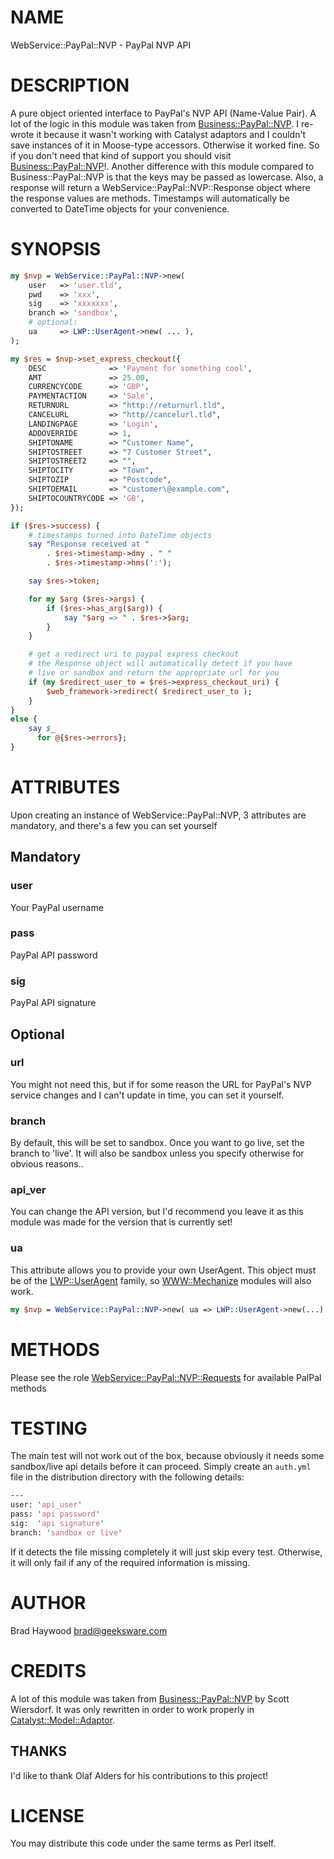 # NAME

WebService::PayPal::NVP - PayPal NVP API

# DESCRIPTION

A pure object oriented interface to PayPal's NVP API (Name-Value Pair). A lot of the logic in this module was taken from [Business::PayPal::NVP](https://metacpan.org/pod/Business::PayPal::NVP). I re-wrote it because it wasn't working with Catalyst adaptors and I couldn't save instances of it in Moose-type accessors. Otherwise it worked fine. So if you don't need that kind of support you should visit [Business::PayPal::NVP](https://metacpan.org/pod/Business::PayPal::NVP)!.
Another difference with this module compared to Business::PayPal::NVP is that the keys may be passed as lowercase. Also, a response will return a WebService::PayPal::NVP::Response object where the response values are methods. Timestamps will automatically be converted to DateTime objects for your convenience.

# SYNOPSIS

```perl
my $nvp = WebService::PayPal::NVP->new(
    user   => 'user.tld',
    pwd    => 'xxx',
    sig    => 'xxxxxxx',
    branch => 'sandbox',
    # optional:
    ua     => LWP::UserAgent->new( ... ),
);

my $res = $nvp->set_express_checkout({
    DESC              => 'Payment for something cool',
    AMT               => 25.00,
    CURRENCYCODE      => 'GBP',
    PAYMENTACTION     => 'Sale',
    RETURNURL         => "http://returnurl.tld",
    CANCELURL         => "http//cancelurl.tld",
    LANDINGPAGE       => 'Login',
    ADDOVERRIDE       => 1,
    SHIPTONAME        => "Customer Name",
    SHIPTOSTREET      => "7 Customer Street", 
    SHIPTOSTREET2     => "", 
    SHIPTOCITY        => "Town", 
    SHIPTOZIP         => "Postcode", 
    SHIPTOEMAIL       => "customer\@example.com", 
    SHIPTOCOUNTRYCODE => 'GB',
});

if ($res->success) {
    # timestamps turned into DateTime objects
    say "Response received at "
        . $res->timestamp->dmy . " "
        . $res->timestamp->hms(':');

    say $res->token;

    for my $arg ($res->args) {
        if ($res->has_arg($arg)) {
            say "$arg => " . $res->$arg;
        }
    }

    # get a redirect uri to paypal express checkout
    # the Response object will automatically detect if you have 
    # live or sandbox and return the appropriate url for you
    if (my $redirect_user_to = $res->express_checkout_uri) {
        $web_framework->redirect( $redirect_user_to );
    }
}
else {
    say $_
      for @{$res->errors};
}
```

# ATTRIBUTES

Upon creating an instance of WebService::PayPal::NVP, 3 attributes are mandatory, and there's a few you can set yourself

## Mandatory

### user

Your PayPal username

### pass

PayPal API password

### sig

PayPal API signature

## Optional

### url

You might not need this, but if for some reason the URL for PayPal's NVP service changes and I can't update in time, you can set it yourself.

### branch

By default, this will be set to sandbox. Once you want to go live, set the branch to 'live'. 
It will also be sandbox unless you specify otherwise for obvious reasons..

### api\_ver

You can change the API version, but I'd recommend you leave it as this module was made for the version that is currently set!

### ua

This attribute allows you to provide your own UserAgent.  This object must be of
the [LWP::UserAgent](https://metacpan.org/pod/LWP::UserAgent) family, so [WWW::Mechanize](https://metacpan.org/pod/WWW::Mechanize) modules will also work.

```perl
my $nvp = WebService::PayPal::NVP->new( ua => LWP::UserAgent->new(...) );
```

# METHODS

Please see the role [WebService::PayPal::NVP::Requests](https://metacpan.org/pod/WebService::PayPal::NVP::Requests) for available PalPal methods

# TESTING

The main test will not work out of the box, because obviously it needs some sandbox/live api details before it can proceed. Simply create an `auth.yml` file in the distribution directory with the following details:

```perl
---
user: 'api_user'
pass: 'api password'
sig:  'api signature'
branch: 'sandbox or live'
```

If it detects the file missing completely it will just skip every test. Otherwise, it will only fail if any of the required information is missing.

# AUTHOR

Brad Haywood <brad@geeksware.com>

# CREDITS

A lot of this module was taken from [Business::PayPal::NVP](https://metacpan.org/pod/Business::PayPal::NVP) by Scott Wiersdorf. 
It was only rewritten in order to work properly in [Catalyst::Model::Adaptor](https://metacpan.org/pod/Catalyst::Model::Adaptor).

## THANKS

I'd like to thank Olaf Alders for his contributions to this project!

# LICENSE

You may distribute this code under the same terms as Perl itself.
